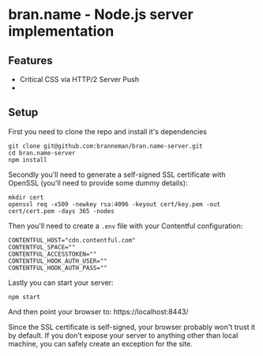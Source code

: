 # bran.name - Node.js server implementation

## Features

* Critical CSS via HTTP/2 Server Push
*

## Setup

First you need to clone the repo and install it's dependencies

```
git clone git@github.com:branneman/bran.name-server.git
cd bran.name-server
npm install
```

Secondly you'll need to generate a self-signed SSL certificate with OpenSSL (you'll need to provide some dummy details):

```
mkdir cert
openssl req -x509 -newkey rsa:4096 -keyout cert/key.pem -out cert/cert.pem -days 365 -nodes
```

Then you'll need to create a `.env` file with your Contentful configuration:

```
CONTENTFUL_HOST="cdn.contentful.com"
CONTENTFUL_SPACE=""
CONTENTFUL_ACCESSTOKEN=""
CONTENTFUL_HOOK_AUTH_USER=""
CONTENTFUL_HOOK_AUTH_PASS=""
```

Lastly you can start your server:

```
npm start
```

And then point your browser to: https://localhost:8443/

Since the SSL certificate is self-signed, your browser probably won't trust it by default. If you don't expose your
server to anything other than local machine, you can safely create an exception for the site.
